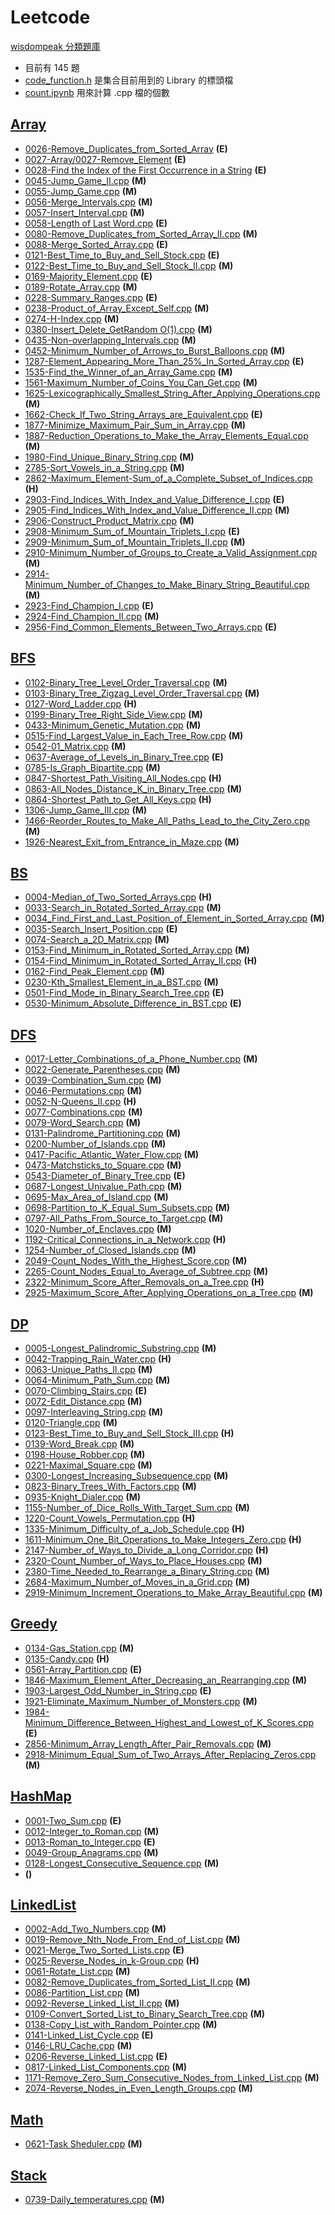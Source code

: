 # Leetcode
[wisdompeak 分類題庫](https://github.com/wisdompeak/LeetCode)<br>

- 目前有 145 題
- [code_function.h](./code_function.h) 是集合目前用到的 Library 的標頭檔
- [count.ipynb](./count.ipynb) 用來計算 .cpp 檔的個數


## [Array](./Array/)
- [0026-Remove_Duplicates_from_Sorted_Array](Array/0026-Remove_Duplicates_from_Sorted_Array.cpp) **(E)**
- [0027-Array/0027-Remove_Element](Array/0027-Remove_Element.cpp) **(E)**
- [0028-Find the Index of the First Occurrence in a String](Array/0028-Find_the_Index_of_the_First_Occurrence_in_a_String.cpp) **(E)**
- [0045-Jump_Game_II.cpp](Array/0045-Jump_Game_II.cpp) **(M)**
- [0055-Jump_Game.cpp](Array/0055-Jump_Game.cpp) **(M)**
- [0056-Merge_Intervals.cpp](Array/0056-Merge_Intervals.cpp) **(M)**
- [0057-Insert_Interval.cpp](Array/0057-Insert_Interval.cpp) **(M)**
- [0058-Length of Last Word.cpp](Array/0058-Length_of_Last_Word.cpp) **(E)**
- [0080-Remove_Duplicates_from_Sorted_Array_II.cpp](Array/0080-Remove_Duplicates_from_Sorted_Array_II.cpp) **(M)**
- [0088-Merge_Sorted_Array.cpp](Array/0088-Merge_Sorted_Array.cpp) **(E)**
- [0121-Best_Time_to_Buy_and_Sell_Stock.cpp](Array/0121-Best_Time_to_Buy_and_Sell_Stock.cpp) **(E)**
- [0122-Best_Time_to_Buy_and_Sell_Stock_II.cpp](Array/0122-Best_Time_to_Buy_and_Sell_Stock_II.cpp) **(M)**
- [0169-Majority_Element.cpp](Array/0169-Majority_Element.cpp) **(E)**
- [0189-Rotate_Array.cpp](Array/0189-Rotate_Array.cpp) **(M)**
- [0228-Summary_Ranges.cpp](Array/0228-Summary_Ranges.cpp) **(E)**
- [0238-Product_of_Array_Except_Self.cpp](Array/0238-Product_of_Array_Except_Self.cpp) **(M)**
- [0274-H-Index.cpp](Array/0274-H-Index.cpp) **(M)**
- [0380-Insert_Delete_GetRandom O(1).cpp](Array/0380-Insert_Delete_GetRandom_O(1).cpp) **(M)**
- [0435-Non-overlapping_Intervals.cpp](Array/0435-Non-overlapping_Intervals.cpp) **(M)**
- [0452-Minimum_Number_of_Arrows_to_Burst_Balloons.cpp](Array/0452-Minimum_Number_of_Arrows_to_Burst_Balloons.cpp) **(M)**
- [1287-Element_Appearing_More_Than_25%_In_Sorted_Array.cpp](Array/1287-Element_Appearing_More_Than_25%25_In_Sorted_Array.cpp) **(E)**
- [1535-Find_the_Winner_of_an_Array_Game.cpp](Array/1535-Find_the_Winner_of_an_Array_Game.cpp) **(M)**
- [1561-Maximum_Number_of_Coins_You_Can_Get.cpp](Array/1561-Maximum_Number_of_Coins_You_Can_Get.cpp) **(M)**
- [1625-Lexicographically_Smallest_String_After_Applying_Operations.cpp](Array/1625-Lexicographically_Smallest_String_After_Applying_Operations.cpp) **(M)**
- [1662-Check_If_Two_String_Arrays_are_Equivalent.cpp](Array/1662-Check_If_Two_String_Arrays_are_Equivalent.cpp) **(E)**
- [1877-Minimize_Maximum_Pair_Sum_in_Array.cpp](Array/1877-Minimize_Maximum_Pair_Sum_in_Array.cpp) **(M)**
- [1887-Reduction_Operations_to_Make_the_Array_Elements_Equal.cpp](Array/1887-Reduction_Operations_to_Make_the_Array_Elements_Equal.cpp) **(M)**
- [1980-Find_Unique_Binary_String.cpp](Array/1980-Find_Unique_Binary_String.cpp) **(M)**
- [2785-Sort_Vowels_in_a_String.cpp](Array/2785-Sort_Vowels_in_a_String.cpp) **(M)**
- [2862-Maximum_Element-Sum_of_a_Complete_Subset_of_Indices.cpp](Array/2862-Maximum_Element-Sum_of_a_Complete_Subset_of_Indices.cpp) **(H)**
- [2903-Find_Indices_With_Index_and_Value_Difference_I.cpp](Array/2903-Find_Indices_With_Index_and_Value_Difference_I.cpp) **(E)**
- [2905-Find_Indices_With_Index_and_Value_Difference_II.cpp](Array/2905-Find_Indices_With_Index_and_Value_Difference_II.cpp) **(M)**
- [2906-Construct_Product_Matrix.cpp](Array/2906-Construct_Product_Matrix.cpp) **(M)**
- [2908-Minimum_Sum_of_Mountain_Triplets_I.cpp](Array/2908-Minimum_Sum_of_Mountain_Triplets_I.cpp) **(E)**
- [2909-Minimum_Sum_of_Mountain_Triplets_II.cpp](Array/2909-Minimum_Sum_of_Mountain_Triplets_II.cpp) **(M)**
- [2910-Minimum_Number_of_Groups_to_Create_a_Valid_Assignment.cpp](Array/2910-Minimum_Number_of_Groups_to_Create_a_Valid_Assignment.cpp) **(M)**
- [2914-Minimum_Number_of_Changes_to_Make_Binary_String_Beautiful.cpp](Array/2914-Minimum_Number_of_Changes_to_Make_Binary_String_Beautiful.cpp) **(M)**
- [2923-Find_Champion_I.cpp](Array/2923-Find_Champion_I.cpp) **(E)**
- [2924-Find_Champion_II.cpp](Array/2924-Find_Champion_II.cpp) **(M)**
- [2956-Find_Common_Elements_Between_Two_Arrays.cpp](Array/2956-Find_Common_Elements_Between_Two_Arrays.cpp) **(E)**
## [BFS](./BFS/)
- [0102-Binary_Tree_Level_Order_Traversal.cpp](BFS/0102-Binary_Tree_Level_Order_Traversal.cpp) **(M)**
- [0103-Binary_Tree_Zigzag_Level_Order_Traversal.cpp](BFS/0103-Binary_Tree_Zigzag_Level_Order_Traversal.cpp) **(M)**
- [0127-Word_Ladder.cpp](BFS/0127-Word_Ladder.cpp) **(H)**
- [0199-Binary_Tree_Right_Side_View.cpp](BFS/0199-Binary_Tree_Right_Side_View.cpp) **(M)**
- [0433-Minimum_Genetic_Mutation.cpp](BFS/0433-Minimum_Genetic_Mutation.cpp) **(M)**
- [0515-Find_Largest_Value_in_Each_Tree_Row.cpp](BFS/0515-Find_Largest_Value_in_Each_Tree_Row.cpp) **(M)**
- [0542-01_Matrix.cpp](BFS/0542-01_Matrix.cpp) **(M)**
- [0637-Average_of_Levels_in_Binary_Tree.cpp](BFS/0637-Average_of_Levels_in_Binary_Tree.cpp) **(E)**
- [0785-Is_Graph_Bipartite.cpp](BFS/0785-Is_Graph_Bipartite.cpp) **(M)**
- [0847-Shortest_Path_Visiting_All_Nodes.cpp](BFS/0847-Shortest_Path_Visiting_All_Nodes.cpp) **(H)**
- [0863-All_Nodes_Distance_K_in_Binary_Tree.cpp](BFS/0863-All_Nodes_Distance_K_in_Binary_Tree.cpp) **(M)**
- [0864-Shortest_Path_to_Get_All_Keys.cpp](BFS/0864-Shortest_Path_to_Get_All_Keys.cpp) **(H)**
- [1306-Jump_Game_III.cpp](BFS/1306-Jump_Game_III.cpp) **(M)**
- [1466-Reorder_Routes_to_Make_All_Paths_Lead_to_the_City_Zero.cpp](BFS/1466-Reorder_Routes_to_Make_All_Paths_Lead_to_the_City_Zero.cpp) **(M)**
- [1926-Nearest_Exit_from_Entrance_in_Maze.cpp](BFS/1926-Nearest_Exit_from_Entrance_in_Maze.cpp) **(M)**
## [BS](./BS/)
- [0004-Median_of_Two_Sorted_Arrays.cpp](BS/0004-Median_of_Two_Sorted_Arrays.cpp) **(H)**
- [0033-Search_in_Rotated_Sorted_Array.cpp](BS/0033-Search_in_Rotated_Sorted_Array.cpp) **(M)**
- [0034_Find_First_and_Last_Position_of_Element_in_Sorted_Array.cpp](BS/0034_Find_First_and_Last_Position_of_Element_in_Sorted_Array.cpp) **(M)**
- [0035-Search_Insert_Position.cpp](BS/0035-Search_Insert_Position.cpp) **(E)**
- [0074-Search_a_2D_Matrix.cpp](BS/0074-Search_a_2D_Matrix.cpp) **(M)**
- [0153-Find_Minimum_in_Rotated_Sorted_Array.cpp](BS/0153-Find_Minimum_in_Rotated_Sorted_Array.cpp) **(M)**
- [0154-Find_Minimum_in_Rotated_Sorted_Array_II.cpp](BS/0154-Find_Minimum_in_Rotated_Sorted_Array_II.cpp) **(H)**
- [0162-Find_Peak_Element.cpp](BS/0162-Find_Peak_Element.cpp) **(M)**
- [0230-Kth_Smallest_Element_in_a_BST.cpp](BS/0230-Kth_Smallest_Element_in_a_BST.cpp) **(M)**
- [0501-Find_Mode_in_Binary_Search_Tree.cpp](BS/0501-Find_Mode_in_Binary_Search_Tree.cpp) **(E)**
- [0530-Minimum_Absolute_Difference_in_BST.cpp](BS/0530-Minimum_Absolute_Difference_in_BST.cpp) **(E)**
## [DFS](./DFS/)
- [0017-Letter_Combinations_of_a_Phone_Number.cpp](DFS/0017-Letter_Combinations_of_a_Phone_Number.cpp) **(M)**
- [0022-Generate_Parentheses.cpp](DFS/0022-Generate_Parentheses.cpp) **(M)**
- [0039-Combination_Sum.cpp](DFS/0039-Combination_Sum.cpp) **(M)**
- [0046-Permutations.cpp](DFS/0046-Permutations.cpp) **(M)**
- [0052-N-Queens_II.cpp](DFS/0052-N-Queens_II.cpp) **(H)**
- [0077-Combinations.cpp](DFS/0077-Combinations.cpp) **(M)**
- [0079-Word_Search.cpp](DFS/0079-Word_Search.cpp) **(M)**
- [0131-Palindrome_Partitioning.cpp](DFS/0131-Palindrome_Partitioning.cpp) **(M)**
- [0200-Number_of_Islands.cpp](DFS/0200-Number_of_Islands.cpp) **(M)**
- [0417-Pacific_Atlantic_Water_Flow.cpp](DFS/0417-Pacific_Atlantic_Water_Flow.cpp) **(M)**
- [0473-Matchsticks_to_Square.cpp](DFS/0473-Matchsticks_to_Square.cpp) **(M)**
- [0543-Diameter_of_Binary_Tree.cpp](DFS/0543-Diameter_of_Binary_Tree.cpp) **(E)**
- [0687-Longest_Univalue_Path.cpp](DFS/0687-Longest_Univalue_Path.cpp) **(M)**
- [0695-Max_Area_of_Island.cpp](DFS/0695-Max_Area_of_Island.cpp) **(M)**
- [0698-Partition_to_K_Equal_Sum_Subsets.cpp](DFS/0698-Partition_to_K_Equal_Sum_Subsets.cpp) **(M)**
- [0797-All_Paths_From_Source_to_Target.cpp](DFS/0797-All_Paths_From_Source_to_Target.cpp) **(M)**
- [1020-Number_of_Enclaves.cpp](DFS/1020-Number_of_Enclaves.cpp) **(M)**
- [1192-Critical_Connections_in_a_Network.cpp](DFS/1192-Critical_Connections_in_a_Network.cpp) **(H)**
- [1254-Number_of_Closed_Islands.cpp](DFS/1254-Number_of_Closed_Islands.cpp) **(M)**
- [2049-Count_Nodes_With_the_Highest_Score.cpp](DFS/2049-Count_Nodes_With_the_Highest_Score.cpp) **(M)**
- [2265-Count_Nodes_Equal_to_Average_of_Subtree.cpp](DFS/2265-Count_Nodes_Equal_to_Average_of_Subtree.cpp) **(M)**
- [2322-Minimum_Score_After_Removals_on_a_Tree.cpp](DFS/2322-Minimum_Score_After_Removals_on_a_Tree.cpp) **(H)**
- [2925-Maximum_Score_After_Applying_Operations_on_a_Tree.cpp](DFS/2925-Maximum_Score_After_Applying_Operations_on_a_Tree.cpp) **(M)**
## [DP](./DP/)
- [0005-Longest_Palindromic_Substring.cpp](DP/0005-Longest_Palindromic_Substring.cpp) **(M)**
- [0042-Trapping_Rain_Water.cpp](DP/0042-Trapping_Rain_Water.cpp) **(H)**
- [0063-Unique_Paths_II.cpp](DP/0063-Unique_Paths_II.cpp) **(M)**
- [0064-Minimum_Path_Sum.cpp](DP/0064-Minimum_Path_Sum.cpp) **(M)**
- [0070-Climbing_Stairs.cpp](DP/0070-Climbing_Stairs.cpp) **(E)**
- [0072-Edit_Distance.cpp](DP/0072-Edit_Distance.cpp) **(M)**
- [0097-Interleaving_String.cpp](DP/0097-Interleaving_String.cpp) **(M)**
- [0120-Triangle.cpp](DP/0120-Triangle.cpp) **(M)**
- [0123-Best_Time_to_Buy_and_Sell_Stock_III.cpp](DP/0123-Best_Time_to_Buy_and_Sell_Stock_III.cpp) **(H)**
- [0139-Word_Break.cpp](DP/0139-Word_Break.cpp) **(M)**
- [0198-House_Robber.cpp](DP/0198-House_Robber.cpp) **(M)**
- [0221-Maximal_Square.cpp](DP/0221-Maximal_Square.cpp) **(M)**
- [0300-Longest_Increasing_Subsequence.cpp](DP/0300-Longest_Increasing_Subsequence.cpp) **(M)**
- [0823-Binary_Trees_With_Factors.cpp](DP/0823-Binary_Trees_With_Factors.cpp) **(M)**
- [0935-Knight_Dialer.cpp](DP/0935-Knight_Dialer.cpp) **(M)**
- [1155-Number_of_Dice_Rolls_With_Target_Sum.cpp](DP/1155-Number_of_Dice_Rolls_With_Target_Sum.cpp) **(M)**
- [1220-Count_Vowels_Permutation.cpp](DP/1220-Count_Vowels_Permutation.cpp) **(H)**
- [1335-Minimum_Difficulty_of_a_Job_Schedule.cpp](DP/1335-Minimum_Difficulty_of_a_Job_Schedule.cpp) **(H)**
- [1611-Minimum_One_Bit_Operations_to_Make_Integers_Zero.cpp](DP/1611-Minimum_One_Bit_Operations_to_Make_Integers_Zero.cpp) **(H)**
- [2147-Number_of_Ways_to_Divide_a_Long_Corridor.cpp](DP/2147-Number_of_Ways_to_Divide_a_Long_Corridor.cpp) **(H)**
- [2320-Count_Number_of_Ways_to_Place_Houses.cpp](DP/2320-Count_Number_of_Ways_to_Place_Houses.cpp) **(M)**
- [2380-Time_Needed_to_Rearrange_a_Binary_String.cpp](DP/2380-Time_Needed_to_Rearrange_a_Binary_String.cpp) **(M)**
- [2684-Maximum_Number_of_Moves_in_a_Grid.cpp](DP/2684-Maximum_Number_of_Moves_in_a_Grid.cpp) **(M)**
- [2919-Minimum_Increment_Operations_to_Make_Array_Beautiful.cpp](DP/2919-Minimum_Increment_Operations_to_Make_Array_Beautiful.cpp) **(M)**
## [Greedy](./Greedy/)
- [0134-Gas_Station.cpp](Greedy/0134-Gas_Station.cpp) **(M)**
- [0135-Candy.cpp](Greedy/0135-Candy.cpp) **(H)**
- [0561-Array_Partition.cpp](Greedy/0561-Array_Partition.cpp) **(E)**
- [1846-Maximum_Element_After_Decreasing_an_Rearranging.cpp](Greedy/1846-Maximum_Element_After_Decreasing_an_Rearranging.cpp) **(M)**
- [1903-Largest_Odd_Number_in_String.cpp](Greedy/1903-Largest_Odd_Number_in_String.cpp) **(E)**
- [1921-Eliminate_Maximum_Number_of_Monsters.cpp](Greedy/1921-Eliminate_Maximum_Number_of_Monsters.cpp) **(M)**
- [1984-Minimum_Difference_Between_Highest_and_Lowest_of_K_Scores.cpp](Greedy/1984-Minimum_Difference_Between_Highest_and_Lowest_of_K_Scores.cpp) **(E)**
- [2856-Minimum_Array_Length_After_Pair_Removals.cpp](Greedy/2856-Minimum_Array_Length_After_Pair_Removals.cpp) **(M)**
- [2918-Minimum_Equal_Sum_of_Two_Arrays_After_Replacing_Zeros.cpp](Greedy/2918-Minimum_Equal_Sum_of_Two_Arrays_After_Replacing_Zeros.cpp) **(M)**
## [HashMap](./HashMap/)
- [0001-Two_Sum.cpp](HashMap/0001-Two_Sum.cpp) **(E)**
- [0012-Integer_to_Roman.cpp](HashMap/0012-Integer_to_Roman.cpp) **(M)**
- [0013-Roman_to_Integer.cpp](HashMap/0013-Roman_to_Integer.cpp) **(E)**
- [0049-Group_Anagrams.cpp](HashMap/0049-Group_Anagrams.cpp) **(M)**
- [0128-Longest_Consecutive_Sequence.cpp](HashMap/0128-Longest_Consecutive_Sequence.cpp) **(M)**
- [](HashMap/) **()**
## [LinkedList](./LinkedList/)
- [0002-Add_Two_Numbers.cpp](LinkedList/0002-Add_Two_Numbers.cpp) **(M)**
- [0019-Remove_Nth_Node_From_End_of_List.cpp](LinkedList/0019-Remove_Nth_Node_From_End_of_List.cpp) **(M)**
- [0021-Merge_Two_Sorted_Lists.cpp](LinkedList/0021-Merge_Two_Sorted_Lists.cpp) **(E)**
- [0025-Reverse_Nodes_in_k-Group.cpp](LinkedList/0025-Reverse_Nodes_in_k-Group.cpp) **(H)**
- [0061-Rotate_List.cpp](LikedList/0061-Rotate_List.cpp) **(M)**
- [0082-Remove_Duplicates_from_Sorted_List_II.cpp](LinkedList/0082-Remove_Duplicates_from_Sorted_List_II.cpp) **(M)**
- [0086-Partition_List.cpp](LinkedList/0086-Partition_List.cpp) **(M)**
- [0092-Reverse_Linked_List_II.cpp](LinkedList/0092-Reverse_Linked_List_II.cpp) **(M)**
- [0109-Convert_Sorted_List_to_Binary_Search_Tree.cpp](LinkedList/0109-Convert_Sorted_List_to_Binary_Search_Tree.cpp) **(M)**
- [0138-Copy_List_with_Random_Pointer.cpp](LinkedList/0138-Copy_List_with_Random_Pointer.cpp) **(M)**
- [0141-Linked_List_Cycle.cpp](LinkedList/0141-Linked_List_Cycle.cpp) **(E)**
- [0146-LRU_Cache.cpp](LinkedList/0146-LRU_Cache.cpp) **(M)**
- [0206-Reverse_Linked_List.cpp](LinkedList/0206-Reverse_Linked_List.cpp) **(E)**
- [0817-Linked_List_Components.cpp](LinkedList/0817-Linked_List_Components.cpp) **(M)**
- [1171-Remove_Zero_Sum_Consecutive_Nodes_from_Linked_List.cpp](LinkedList/1171-Remove_Zero_Sum_Consecutive_Nodes_from_Linked_List.cpp) **(M)**
- [2074-Reverse_Nodes_in_Even_Length_Groups.cpp](LinedList/2074-Reverse_Nodes_in_Even_Length_Groups.cpp) **(M)**
## [Math](./Math/)
- [0621-Task Sheduler.cpp](Math/0621-Task_Sheduler.cpp) **(M)**
## [Stack](./Stack/)
- [0739-Daily_temperatures.cpp](Stack/0739-Daily_temperatures.cpp) **(M)**
